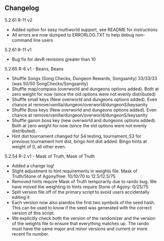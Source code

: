 ## Changelog

5.2.61 R-11 v2
- Added option for easy multiworld support, see README for instructions
- All errors are now dumped to ERRORLOG.TXT to help debug non-command line users

5.2.61 R-11 v1
- Bug fix for devR revisions greater than 10

5.2.65 R-6 v1 - Beans, Beans
- Shuffle Songs (Song Checks, Dungeon Rewards, Songsanity) 33/33/33 (was 50/50 SongChecks/Songsanity)
- Shuffle map/compass (overworld and dungeons options added). Both at zero weight for now (since the old options were not evenly distributed)
- Shuffle small keys (New overworld and dungeons options added). Even chance at remove/vanilla/dungeon/overworld/dungeonS/keysanity
- Shuffle Boss keys (New overworld and dungeons options added). Even chance at remove/vanilla/dungeon/overworld/dungeonS/keysanity
- Shuffle ganon boss key (new overworld and dungeons options added). Both at zero weight for now (since the old options were not evenly distributed).
- Hint dist tournament changed for S4 testing, tournament_S3 for previous tournament hint dist, bingo hint dist added. Bingo hints at weight of 0, all other even.

5.2.54 R-2 v1 - Mask of Truth, Mask of Truth
- Added a change log!
- Slight adjustment to hint requirements in weights file. Mask of Truth/Stone of Agony/free: 10/10/70 to 12.5/12.5/75
- Removed hints require Mask of Truth temporarily due to rando bug. We have moved the weighting to hints require Stone of Agony: 0/25/75
- Split version file off of the primary script to avoid users accidentally editing it
- Each version now also plandos the first two symbols of the seed hash. This can be used to know if the seed was generated with the correct version of this script.
- We explicitly check both the version of the randomizer and the version of the weights file to ensure that everything matches up. The rando must have the same major and minor versions and current or more recent fix number.